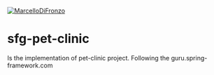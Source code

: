 [![MarcelloDiFronzo](https://circleci.com/gh/MarcelloDiFronzo/sfg-pet-clinic.svg?style=shield&circle-token=<8c88e2fce380cfd739ec274ab3f5f3ded9443345>)](https://app.circleci.com/pipelines/github/MarcelloDiFronzo/sfg-pet-clinic)

# sfg-pet-clinic

Is the implementation of pet-clinic project. Following the guru.spring-framework.com